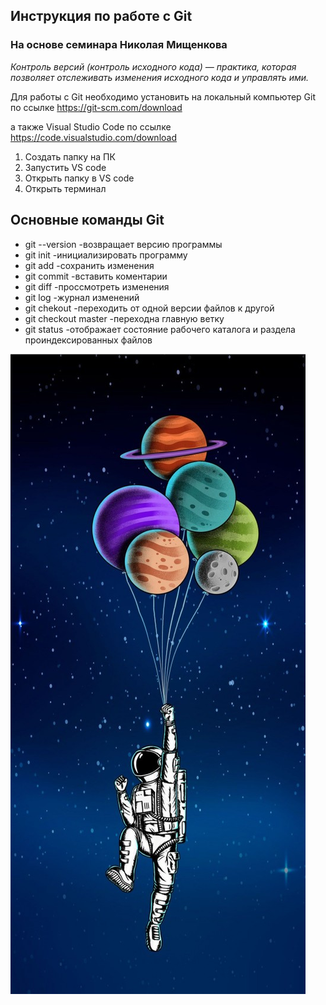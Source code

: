 ## Инструкция по работе с Git ##

### На основе семинара Николая Мищенкова ###


*Контроль версий (контроль исходного кода) — практика, которая позволяет отслеживать
изменения исходного кода и управлять ими.*


Для работы с Git необходимо установить на локальный компьютер Git по ссылке https://git-scm.com/download

а также Visual Studio Code по ссылке https://code.visualstudio.com/download

1. Создать папку на ПК
2. Запустить VS code
3. Открыть папку в VS code
4. Открыть терминал

## Основные команды Git ##

* git --version -возвращает версию программы
* git init -инициализировать программу
* git add -сохранить изменения
* git commit -вставить коментарии
* git diff -проссмотреть изменения
* git log -журнал изменений
* git chekout -переходить от одной версии файлов к другой
*  git checkout master -переходна главную ветку
* git status -отображает состояние рабочего каталога и раздела проиндексированных файлов

![а теперь картинка](/images/space.jpg)
